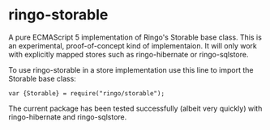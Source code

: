 # ringo-storable

A pure ECMAScript 5 implementation of Ringo's Storable base class.
This is an experimental, proof-of-concept kind of implementaion.
It will only work with explicitly mapped stores such as
ringo-hibernate or ringo-sqlstore.

To use ringo-storable in a store implementation use this line to
import the Storable base class:

    var {Storable} = require("ringo/storable");

The current package has been tested successfully (albeit very quickly)
with ringo-hibernate and ringo-sqlstore.
